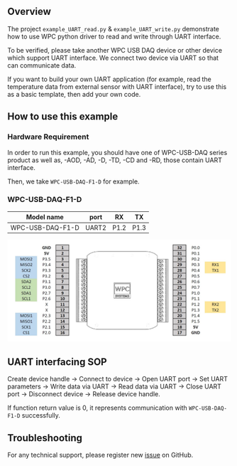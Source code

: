 ## Overview

The project `example_UART_read.py` & `example_UART_write.py` demonstrate how to use WPC python driver to read and write through UART interface.

To be verified, please take another WPC USB DAQ device or other device which support UART interface.
We connect two device via UART so that can communicate data.

If you want to build your own UART application (for example, read the temperature data from external sensor with UART interface), try to use this as a basic template, then add your own code.

## How to use this example

### Hardware Requirement

In order to run this example, you should have one of WPC-USB-DAQ series product as well as, -AOD, -AD, -D, -TD, -CD and -RD, those contain UART interface.

Then, we take `WPC-USB-DAQ-F1-D` for example.

### WPC-USB-DAQ-F1-D

|   Model name     | port  | RX   | TX   |
| -----------------|:-----:|:----:|:----:|
| WPC-USB-DAQ-F1-D | UART2 | P1.2 | P1.3 |

<img src="https://github.com/WPC-Systems-Ltd/WPC_Python_driver_release/blob/main/Reference/Pinouts/USB-DAQ-F1-D.JPG" alt="drawing" width="600"/>

## UART interfacing SOP 

Create device handle -> Connect to device -> Open UART port -> Set UART parameters -> Write data via UART -> Read data via UART -> Close UART port -> Disconnect device -> Release device handle.

If function return value is 0, it represents communication with `WPC-USB-DAQ-F1-D` successfully.

## Troubleshooting

For any technical support, please register new [issue](https://github.com/WPC-Systems-Ltd/WPC_Python_driver_release/issues) on GitHub.